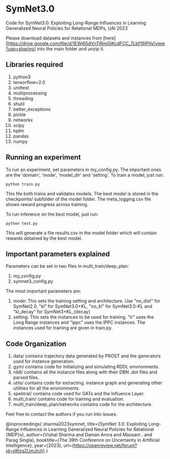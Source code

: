 
# SymNet3.0

Code for SymNet3.0: Exploiting Long-Range Influences in Learning Generalized Neural Policies for Relational MDPs, UAI 2023



Please download datasets and instances from [here][https://drive.google.com/file/d/1EWj65dVnTlRmj5iKcdFCC_7Lbf19jPhV/view?usp=sharing] into the main folder and unzip it.




## Libraries required

1. python3
2. tensorflow=2.0
3. unittest
4. multiprocessing
5. threading
6. shutil
7. better_exceptions
8. pickle
9. networkx
10. scipy
11. tqdm
12. pandas
13. numpy


## Running an experiment

To run an experiment, set parameters in my_config.py. The important ones are the 'domain', 'mode', 'model_dir' and 'setting'. To train a model, just run:

```
python train.py
```

This file both trains and validates models. The best model is stored in the checkpoints/ subfolder of the model folder. The meta_logging.csv file shows reward progress across training.

To run inference on the best model, just run:

```
python test.py
```

This will generate a file results.csv in the model folder which will contain rewards obtained by the best model. 

## Important parameters explained

Parameters can be set in two files in multi_train/deep_plan:

1. my_config.py
2. symnet3_config.py

The most important parameters are:

1. mode: This sets the training setting and architecture. Use "no_dist" for SymNet2.0, "kl" for SymNet3.0+KL, "no_kl" for SymNet3.0-KL and "kl_decay" for SymNet3+KL_{decay}
2. setting: This sets the instances to be used for training. "lr" uses the Long Range instances and "ippc" uses the IPPC instances. The instances used for training are given in train.py. 
## Code Organization

1. data/ contains trajectory data generated by PROST and the generators used for instance generation.
2. gym/ contains code for initializing and simulating RDDL environments.
3. rddl/ contains all the instance files along with their DBN .dot files and parsed files.
4. utils/ contains code for extracting. instance graph and generating other utilities for all the environments.
5. spektral/ contains code used for GATs and the Influence Layer.
6. multi_train/ contains code for training and evaluation.
7. multi_train/deep_plan/networks contains code for the architecture.


Feel free to contact the authors if you run into issues.


@inproceedings{
    sharma2023symnet,
    title={SymNet 3.0: Exploiting Long-Range Influences in Learning Generalized Neural Policies for Relational {MDP}s},
    author={Vishal Sharma and Daman Arora and Mausam . and Parag Singla},
    booktitle={The 39th Conference on Uncertainty in Artificial Intelligence},
    year={2023},
    url={https://openreview.net/forum?id=sWzgZUmJich}
}